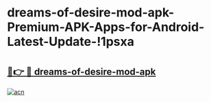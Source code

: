 # dreams-of-desire-mod-apk-Premium-APK-Apps-for-Android-Latest-Update-!1psxa

# <h2><a href="https://0d41iu.esa.edu.pl?title=dreams-of-desire-mod-apk&ref=1psxa">🔗👉 🔴 dreams-of-desire-mod-apk</a></h2>

[![acn](https://github.com/user-attachments/assets/0f9c940e-d8b0-45ae-aac7-cd30a18b3e1c)](https://0d41iu.esa.edu.pl?title=dreams-of-desire-mod-apk&ref=1psxa)

